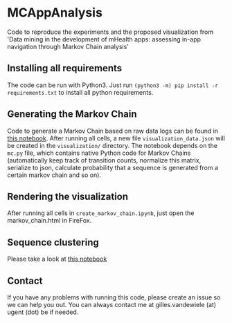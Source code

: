# MCAppAnalysis
Code to reproduce the experiments and the proposed visualization from 'Data mining in the development of mHealth apps: assessing in-app navigation through Markov Chain analysis'

## Installing all requirements

The code can be run with Python3. Just run `(python3 -m) pip install -r requirements.txt` to install all python requirements.

## Generating the Markov Chain

Code to generate a Markov Chain based on raw data logs can be found in [this notebook](https://github.com/IBCNServices/MCAppAnalysis/blob/master/notebooks/create_markov_chain.ipynb). After running all cells, a new file `visualization_data.json` will be created in the `visualization/` directory. The notebook depends on the `mc.py` file, which contains native Python code for Markov Chains (automatically keep track of transition counts, normalize this matrix, serialize to json, calculate probability that a sequence is generated from a certain markov chain and so on).

## Rendering the visualization

After running all cells in `create_markov_chain.ipynb`, just open the markov_chain.html in FireFox.

## Sequence clustering

Please take a look at [this notebook](https://github.com/IBCNServices/MCAppAnalysis/blob/master/notebooks/sequence_clustering.ipynb)

## Contact

If you have any problems with running this code, please create an issue so we can help you out. You can always contact me at gilles.vandewiele (at) ugent (dot) be if needed.